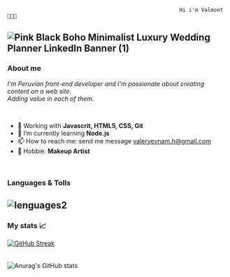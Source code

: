                                                            Hi i'm Valmont 👩‍💻👋
![Pink Black Boho Minimalist Luxury Wedding Planner LinkedIn Banner (1)](https://user-images.githubusercontent.com/108588943/219989025-72260232-e239-4afb-8e64-1b71e3cd68ff.png)
---

### About me 

_I'm Peruvian front-end developer and I'm passionate about creating content on a web site. <br>
Adding value in each of them._

<br>

- 🔭 Working with **Javascrit, HTML5, CSS, Git**
- 🌱 I’m currently learning **Node.js**
- 📫 How to reach me:  send me message [valeryevnam.h@gmail.com](url)
- 💄 Hobbie: **Makeup Artist**

<br>

### Languages & Tolls

![lenguages2](https://user-images.githubusercontent.com/108588943/219996300-24e947f8-ec9c-474f-918a-b5b6bbf9d497.png)
<br>
---

### My stats 📈
[![GitHub Streak](http://github-readme-streak-stats.herokuapp.com?user=valmontx&theme=dark&hide_border=true)](https://git.io/streak-stats) 
<br>
<br>
<br>
![Anurag's GitHub stats](https://github-readme-stats.vercel.app/api?username=Valmontx&show_icons=true&theme=radical)
